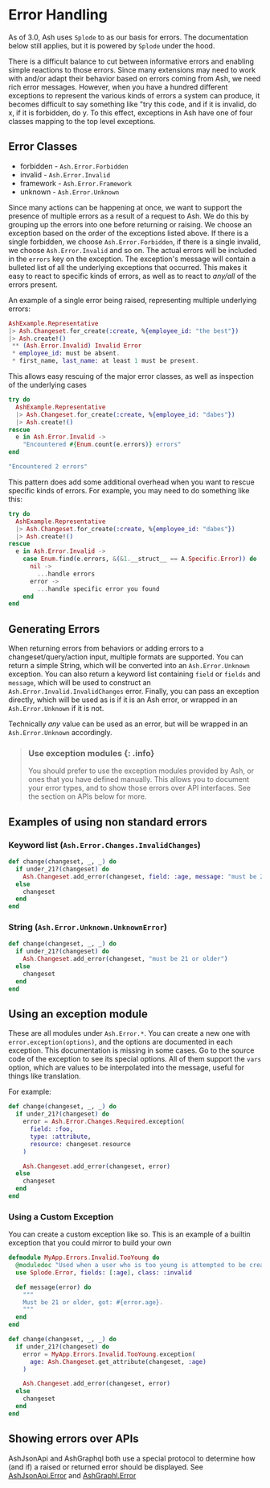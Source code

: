 # Error Handling

As of 3.0, Ash uses `Splode` to as our basis for errors. The documentation below still applies, but it is powered by `Splode` under the hood.

There is a difficult balance to cut between informative errors and enabling simple reactions to those errors. Since many extensions may need to work with and/or adapt their behavior based on errors coming from Ash, we need rich error messages. However, when you have a hundred different exceptions to represent the various kinds of errors a system can produce, it becomes difficult to say something like "try this code, and if it is invalid, do x, if it is forbidden, do y. To this effect, exceptions in Ash have one of four classes mapping to the top level exceptions.

## Error Classes

- forbidden - `Ash.Error.Forbidden`
- invalid - `Ash.Error.Invalid`
- framework - `Ash.Error.Framework`
- unknown - `Ash.Error.Unknown`

Since many actions can be happening at once, we want to support the presence of multiple errors as a result of a request to Ash. We do this by grouping up the errors into one before returning or raising.
We choose an exception based on the order of the exceptions listed above. If there is a single forbidden, we choose `Ash.Error.Forbidden`, if there is a single invalid, we choose `Ash.Error.Invalid` and so on. The actual errors will be included in the `errors` key on the exception. The exception's message will contain a bulleted list of all the underlying exceptions that occurred. This makes it easy to react to specific kinds of errors, as well as to react to _any/all_ of the errors present.

An example of a single error being raised, representing multiple underlying errors:

```elixir
AshExample.Representative
|> Ash.Changeset.for_create(:create, %{employee_id: "the best"})
|> Ash.create!()
 ** (Ash.Error.Invalid) Invalid Error
 * employee_id: must be absent.
 * first_name, last_name: at least 1 must be present.
```

This allows easy rescuing of the major error classes, as well as inspection of the underlying cases

```elixir
try do
  AshExample.Representative
  |> Ash.Changeset.for_create(:create, %{employee_id: "dabes"})
  |> Ash.create!()
rescue
  e in Ash.Error.Invalid ->
    "Encountered #{Enum.count(e.errors)} errors"
end

"Encountered 2 errors"
```

This pattern does add some additional overhead when you want to rescue specific kinds of errors. For example, you may need to do something like this:

```elixir
try do
  AshExample.Representative
  |> Ash.Changeset.for_create(:create, %{employee_id: "dabes"})
  |> Ash.create!()
rescue
  e in Ash.Error.Invalid ->
    case Enum.find(e.errors, &(&1.__struct__ == A.Specific.Error)) do
      nil ->
        ...handle errors
      error ->
        ...handle specific error you found
    end
end
```

## Generating Errors

When returning errors from behaviors or adding errors to a
changeset/query/action input, multiple formats are supported. You can return a
simple String, which will be converted into an `Ash.Error.Unknown` exception.
You can also return a keyword list containing `field` or `fields` and `message`,
which will be used to construct an `Ash.Error.Invalid.InvalidChanges` error.
Finally, you can pass an exception directly, which will be used as is if it is
an Ash error, or wrapped in an `Ash.Error.Unknown` if it is not.

Technically *any* value can be used as an error, but will be wrapped in an
`Ash.Error.Unknown` accordingly.

> ### Use exception modules {: .info}
>
> You should prefer to use the exception modules provided by Ash, or ones
> that you have defined manually. This allows you to document your error
> types, and to show those errors over API interfaces. See the section
> on APIs below for more.

## Examples of using non standard errors

### Keyword list (`Ash.Error.Changes.InvalidChanges`)

```elixir
def change(changeset, _, _) do
  if under_21?(changeset) do
    Ash.Changeset.add_error(changeset, field: :age, message: "must be 21 or older")
  else
    changeset
  end
end
```

### String (`Ash.Error.Unknown.UnknownError`)

```elixir
def change(changeset, _, _) do
  if under_21?(changeset) do
    Ash.Changeset.add_error(changeset, "must be 21 or older")
  else
    changeset
  end
end
```

## Using an exception module

These are all modules under `Ash.Error.*`. You can create a new one with `error.exception(options)`, and the options are documented in each exception. This documentation is missing in some cases. Go to the source code of the exception to see its special options. All of them support the `vars` option, which are values to be interpolated into the message, useful for things like translation.

For example:

```elixir
def change(changeset, _, _) do
  if under_21?(changeset) do
    error = Ash.Error.Changes.Required.exception(
      field: :foo,
      type: :attribute,
      resource: changeset.resource
    )

    Ash.Changeset.add_error(changeset, error)
  else
    changeset
  end
end
```

### Using a Custom Exception

You can create a custom exception like so. This is an example of a builtin exception that you could mirror to build your own

```elixir
defmodule MyApp.Errors.Invalid.TooYoung do
  @moduledoc "Used when a user who is too young is attempted to be created"
  use Splode.Error, fields: [:age], class: :invalid

  def message(error) do
    """
    Must be 21 or older, got: #{error.age}.
    """
  end
end

def change(changeset, _, _) do
  if under_21?(changeset) do
    error = MyApp.Errors.Invalid.TooYoung.exception(
      age: Ash.Changeset.get_attribute(changeset, :age)
    )

    Ash.Changeset.add_error(changeset, error)
  else
    changeset
  end
end
```

## Showing errors over APIs

AshJsonApi and AshGraphql both use a special protocol to determine how (and if) a raised or returned error should be displayed.
See [AshJsonApi.Error](https://hexdocs.pm/ash_json_api/AshJsonApi.Error.html) and [AshGraphl.Error](https://hexdocs.pm/ash_graphql/AshGraphql.Error.html)
